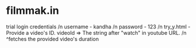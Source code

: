 # filmmak.in
trial login credentials /n
username - kandha /n
password - 123 /n
try_y.html - Provide a video's ID. videoId => The string after "watch" in youtube URL. /n
^fetches the provided video's duration
